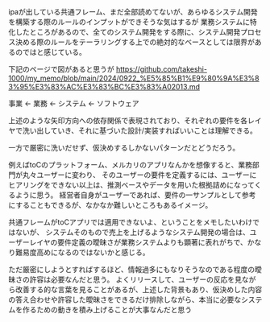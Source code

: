 ipaが出している共通フレーム、まだ全部読めてないが、あらゆるシステム開発を構築する際のルールのインプットができそうな気はするが
業務システムに特化したところがあるので、全てのシステム開発をする際に、システム開発プロセス決める際のルールをテーラリングする上での絶対的なベースとしては限界があるのではと感じている。

下記のページで図があると思うが
https://github.com/takeshi-1000/my_memo/blob/main/2024/0922_%E5%85%B1%E9%80%9A%E3%83%95%E3%83%AC%E3%83%BC%E3%83%A02013.md

事業 ← 業務 ← システム ← ソフトウェア

上述のような矢印方向への依存関係で表現されており、それぞれの要件を各レイヤで洗い出していき、それに基づいた設計/実装すればいいことは理解できる。

一方で厳密に洗いだせず、仮決めするしかないパターンだとどうだろう。

例えばtoCのプラットフォーム、メルカリのアプリなんかを想像すると、業務部門が丸々ユーザーに変わり、
そのユーザーの要件を定義するには、ユーザーにヒアリングをできない以上は、推測ベースやデータを用いた根拠詰めになってくるように思う。
経営者自身がユーザーであれば、要件の一サンプルとして参考にすることもできるが、なかなか難しいところもあるイメージ。

共通フレームがtoCアプリでは適用できないよ、ということをメモしたいわけではないが、
システムそのもので売上を上げるようなシステム開発の場合は、ユーザーレイヤの要件定義の曖昧さが業務システムよりも顕著に表れがちで、かなり難易度高めになるのではないかと感じる。

ただ厳密にしようとすればするほど、情報過多にもなりそうなのである程度の曖昧さの許容は必要なんだと思う。
よくリリースして、ユーザーの反応を見ながら改善する的な言葉を見ることがあるが、上述した背景もあり、仮決めした内容の答え合わせや許容した曖昧さをできるだけ排除しながら、本当に必要なシステムを作るための動きを積み上げることが大事なんだと思う
